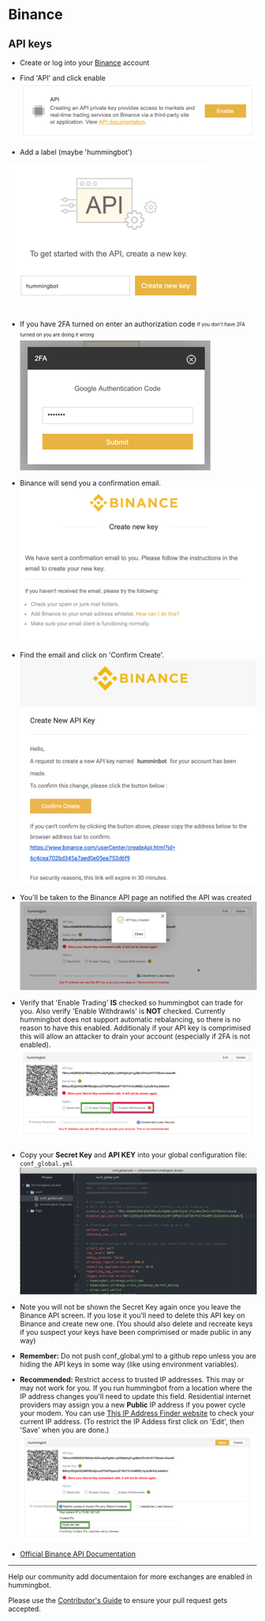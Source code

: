 # Binance

## API keys

- Create or log into your [Binance](https://binance.com) account 

- Find 'API' and click enable
![Hummingbot architecture](../assets/img/binance_api_1_enable.png)

- Add a label (maybe 'hummingbot')

![Hummingbot architecture](../assets/img/binance_api_2_label.png)

- If you have 2FA turned on enter an authorization code <sub><sup>If you don't have 2FA turned on you are doing it wrong</sub></sup>
![Hummingbot architecture](../assets/img/binance_api_3_2fa.png)

- Binance will send you a confirmation email.
![Hummingbot architecture](../assets/img/binance_api_4_email.png)

- Find the email and click on 'Confirm Create'.
![Hummingbot architecture](../assets/img/binance_api_5_confirm.png)


- You'll be taken to the Binance API page an notified the API was created
![Hummingbot architecture](../assets/img/binance_api_6_created.png)

- Verify that 'Enable Trading' **IS** checked so hummingbot can trade for you. Also verify 'Enable Withdrawls' is **NOT** checked. Currently hummingbot does not support automatic rebalancing, so there is no reason to have this enabled. Additionaly if your API key is comprimised this will allow an attacker to drain your account (especially if 2FA is not enabled).
![Hummingbot architecture](../assets/img/binance_api_7_withdrawls.png)

- Copy your **Secret Key** and **API KEY** into your global configuration file: `conf_global.yml`
![Hummingbot architecture](../assets/img/binance_api_8_config.png)

- Note you will not be shown the Secret Key again once you leave the Binance API screen. If you lose it you'll need to delete this API key on Binance and create new one. (You should also delete and recreate keys if you suspect your keys have been comprimised or made public in any way)

- **Remember:** Do not push conf_global.yml to a github repo unless you are hiding the API keys in some way (like using environment variables).

- **Recommended:** Restrict access to trusted IP addresses. This may or may not work for you. If you run hummingbot from a location where the IP address changes you'll need to update this field. Residential internet providers may assign you a new **Public** IP address if you power cycle your modem. You can use [This IP Address Finder website](https://www.whatismyip.com/) to check your current IP address. (To restrict the IP Addess first click on 'Edit', then 'Save' when you are done.)
![Hummingbot architecture](../assets/img/binance_api_9_ip_address.png)


- [Official Binance API Documentation](https://support.binance.com/hc/en-us/articles/360002502072-How-to-create-API)




---

Help our community add documentaion for more exchanges are enabled in hummingbot.

Please use the [Contributor's Guide](https://github.com/coinalpha/hummingbot/blob/master/CONTRIBUTING.md) to ensure your pull request gets accepted.


